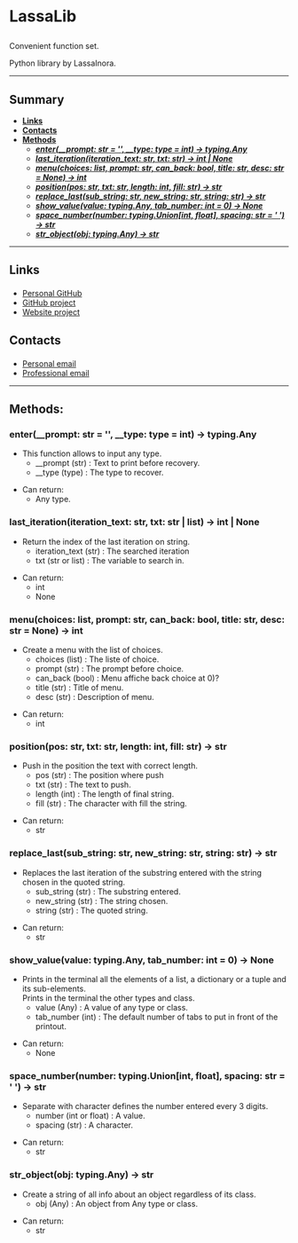 # <p id="title">LassaLib</p>

Convenient function set.

Python library by LassaInora.

--------
## Summary

- **[Links](#links)**
- **[Contacts](#contact)**
- **[Methods](#methods)**
  - ***[enter(__prompt: str = '', __type: type = int) -> typing.Any](#enter)***
  - ***[last_iteration(iteration_text: str, txt: str) -> int | None](#last_iteration)***
  - ***[menu(choices: list, prompt: str, can_back: bool, title: str, desc: str = None) -> int](#menu)***
  - ***[position(pos: str, txt: str, length: int, fill: str) -> str](#position)***
  - ***[replace_last(sub_string: str, new_string: str, string: str) -> str](#replace_last)***
  - ***[show_value(value: typing.Any, tab_number: int = 0) -> None](#show_value)***
  - ***[space_number(number: typing.Union[int, float], spacing: str = ' ') -> str](#space_number)***
  - ***[str_object(obj: typing.Any) -> str](#str_object)***
--------

## <p id="links">Links</p>

- [Personal GitHub](https://github.com/LassaInora)
- [GitHub project](https://github.com/LassaInora/LassaLib)
- [Website project](https://lassainora.fr/projet/librairies/lassalib)

## <p id="contact">Contacts</p>

- [Personal email](mailto:axelleviandier@lassainora.fr)
- [Professional email](mailto:lassainora@lassainora.fr)
--------
## <p id="methods">Methods:</p>

### <p id="enter">enter(__prompt: str = '', __type: type = int) -> typing.Any</p>

- This function allows to input any type.
  - __prompt (str) : Text to print before recovery.
  - __type (type) : The type to recover.

+ Can return:
  + Any type.

### <p id="last_iteration">last_iteration(iteration_text: str, txt: str | list) -> int | None</p>

- Return the index of the last iteration on string.
  - iteration_text (str) : The searched iteration
  - txt (str or list) : The variable to search in.

+ Can return:
  + int
  + None

### <p id="menu">menu(choices: list, prompt: str, can_back: bool, title: str, desc: str = None) -> int</p>

- Create a menu with the list of choices.
  - choices (list) : The liste of choice.
  - prompt (str) : The prompt before choice.
  - can_back (bool) : Menu affiche back choice at 0)?
  - title (str) : Title of menu.
  - desc (str) : Description of menu.

+ Can return:
  + int

### <p id="position">position(pos: str, txt: str, length: int, fill: str) -> str</p>

- Push in the position the text with correct length.
  - pos (str) : The position where push
  - txt (str) : The text to push.
  - length (int) : The length of final string.
  - fill (str) : The character with fill the string.

+ Can return:
  + str

### <p id="replace_last">replace_last(sub_string: str, new_string: str, string: str) -> str</p>

- Replaces the last iteration of the substring entered with the string chosen in the quoted string.
  - sub_string (str) : The substring entered.
  - new_string (str) : The string chosen.
  - string (str) : The quoted string.

+ Can return:
  + str

### <p id="show_value">show_value(value: typing.Any, tab_number: int = 0) -> None</p>

- Prints in the terminal all the elements of a list, a dictionary or a tuple and its sub-elements.</br> 
  Prints in the terminal the other types and class.
  - value (Any) : A value of any type or class.
  - tab_number (int) : The default number of tabs to put in front of the printout.

+ Can return:
  + None

### <p id="space_number">space_number(number: typing.Union[int, float], spacing: str = ' ') -> str</p>

- Separate with character defines the number entered every 3 digits.
  - number (int or float) : A value.
  - spacing (str) : A character.

+ Can return:
  + str

### <p id="str_object">str_object(obj: typing.Any) -> str</p>

- Create a string of all info about an object regardless of its class.
  - obj (Any) : An object from Any type or class.

+ Can return:
  + str
